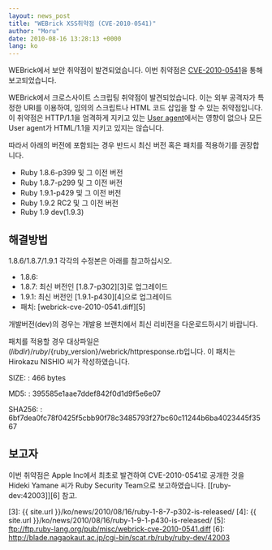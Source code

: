 ```yaml
---
layout: news_post
title: "WEBrick XSS취약점 (CVE-2010-0541)"
author: "Moru"
date: 2010-08-16 13:28:13 +0000
lang: ko
---
```


WEBrick에서 보안 취약점이 발견되었습니다. 이번 취약점은 [CVE-2010-0541][1]을 통해 보고되었습니다.

WEBrick에서 크로스사이트 스크립팅 취약점이 발견되었습니다. 이는 외부 공격자가 특정한 URI를 이용하여, 임의의 스크립트나
HTML 코드 삽입을 할 수 있는 취약점입니다. 이 취약점은 HTTP/1.1을 엄격하게 지키고 있는 [User
agent][2]에서는 영향이 없으나 모든 User agent가 HTML/1.1을 지키고 있지는 않습니다.

따라서 아래의 버전에 포함되는 경우 반드시 최신 버전 혹은 패치를 적용하기를 권장합니다.

* Ruby 1.8.6-p399 및 그 이전 버전
* Ruby 1.8.7-p299 및 그 이전 버전
* Ruby 1.9.1-p429 및 그 이전 버전
* Ruby 1.9.2 RC2 및 그 이전 버전
* Ruby 1.9 dev(1.9.3)

## 해결방법

1\.8.6/1.8.7/1.9.1 각각의 수정본은 아래를 참고하십시오.

* 1\.8.6:
* 1\.8.7: 최신 버전인 [1.8.7-p302][3]로 업그레이드
* 1\.9.1: 최신 버전인 [1.9.1-p430][4]으로 업그레이드
* 패치: [webrick-cve-2010-0541.diff][5]

개발버전(dev)의 경우는 개발용 브랜치에서 최신 리비전을 다운로드하시기 바랍니다.

패치를 적용할 경우 대상파일은
$(libdir)/ruby/$\{ruby\_version}/webrick/httpresponse.rb입니다. 이 패치는
Hirokazu NISHIO 씨가 작성하였습니다.

SIZE:
: 466 bytes

MD5:
: 395585e1aae7ddef842f0d1d9f5e6e07

SHA256:
: 6bf7dea0fc78f0425f5cbb90f78c3485793f27bc60c11244b6ba4023445f3567

## 보고자

이번 취약점은 Apple Inc에서 최초로 발견하여 CVE-2010-0541로 공개한 것을 Hideki Yamane 씨가 Ruby
Security Team으로 보고하였습니다. [\[ruby-dev:42003\]][6] 참고.



[1]: http://cve.mitre.org/cgi-bin/cvename.cgi?name=CVE-2010-0541
[2]: http://en.wikipedia.org/wiki/User_agent
[3]: {{ site.url }}/ko/news/2010/08/16/ruby-1-8-7-p302-is-released/
[4]: {{ site.url }}/ko/news/2010/08/16/ruby-1-9-1-p430-is-released/
[5]: ftp://ftp.ruby-lang.org/pub/misc/webrick-cve-2010-0541.diff
[6]: http://blade.nagaokaut.ac.jp/cgi-bin/scat.rb/ruby/ruby-dev/42003
